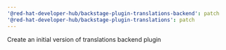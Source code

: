```yaml
---
'@red-hat-developer-hub/backstage-plugin-translations-backend': patch
'@red-hat-developer-hub/backstage-plugin-translations': patch
---
```


Create an initial version of translations backend plugin

